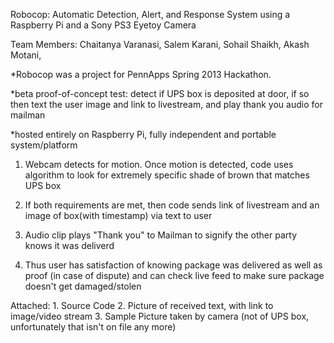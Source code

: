 Robocop: Automatic Detection, Alert, and Response System using a Raspberry Pi and a Sony PS3 Eyetoy Camera
 
 Team Members: Chaitanya Varanasi, Salem Karani, Sohail Shaikh, Akash Motani,

 *Robocop was a project for PennApps Spring 2013 Hackathon.
 
 *beta proof-of-concept test: detect if UPS box is deposited at door, if so then text the user 
  image and link to livestream, and play thank you audio for mailman
  
 *hosted entirely on Raspberry Pi, fully independent and portable system/platform

1. Webcam detects for motion. Once motion is detected, code uses algorithm to look for extremely specific shade of
   brown that matches UPS box

2. If both requirements are met, then code sends link of livestream and an image of box(with timestamp) via text to user

3. Audio clip plays "Thank you" to Mailman to signify the other party knows it was deliverd

4. Thus user has satisfaction of knowing package was delivered as well as proof (in case of dispute) and can check live
   feed to make sure package doesn't get damaged/stolen

Attached: 1. Source Code
          2. Picture of received text, with link to image/video stream
          3. Sample Picture taken by camera (not of UPS box, unfortunately that isn't on file any more)
